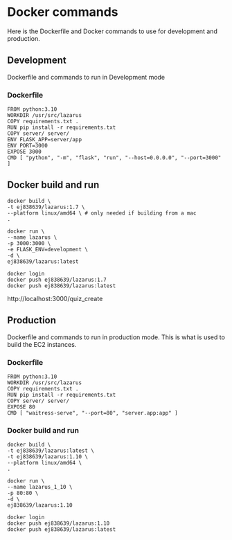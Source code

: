 # Docker commands
Here is the Dockerfile and Docker commands to use for development and production.
## Development
Dockerfile and commands to run in Development mode
### Dockerfile
```shell
FROM python:3.10  
WORKDIR /usr/src/lazarus  
COPY requirements.txt .  
RUN pip install -r requirements.txt  
COPY server/ server/  
ENV FLASK_APP=server/app  
ENV PORT=3000  
EXPOSE 3000  
CMD [ "python", "-m", "flask", "run", "--host=0.0.0.0", "--port=3000" ]

```

## Docker build and run

```shell
docker build \
-t ej838639/lazarus:1.7 \
--platform linux/amd64 \ # only needed if building from a mac
.

docker run \
--name lazarus \
-p 3000:3000 \
-e FLASK_ENV=development \
-d \
ej838639/lazarus:latest

docker login
docker push ej838639/lazarus:1.7
docker push ej838639/lazarus:latest
```

http://localhost:3000/quiz_create

## Production
Dockerfile and commands to run in production mode. This is what is used to build the EC2 instances.
### Dockerfile
```shell
FROM python:3.10
WORKDIR /usr/src/lazarus
COPY requirements.txt .
RUN pip install -r requirements.txt
COPY server/ server/
EXPOSE 80
CMD [ "waitress-serve", "--port=80", "server.app:app" ]

```
### Docker build and run
```shell
docker build \
-t ej838639/lazarus:latest \
-t ej838639/lazarus:1.10 \
--platform linux/amd64 \
.

docker run \
--name lazarus_1_10 \
-p 80:80 \
-d \
ej838639/lazarus:1.10

docker login
docker push ej838639/lazarus:1.10
docker push ej838639/lazarus:latest

```
